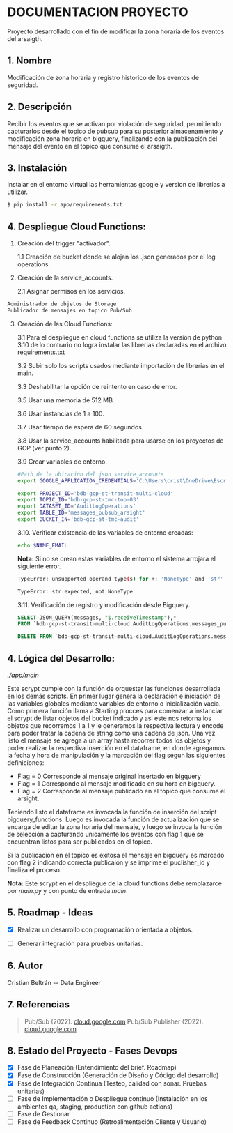 # DOCUMENTACION PROYECTO

Proyecto desarrollado con el fin de modificar la zona horaria de los eventos del arsaigth.

## 1. Nombre

Modificación de zona horaria y registro historico de los eventos de seguridad.

## 2. Descripción

Recibir los eventos que se activan por violación de seguridad, permitiendo capturarlos desde el topico de pubsub para su posterior almacenamiento y modificación zona horaria en bigquery, finalizando con la publicación del mensaje del evento en el topico que consume el arsaigth.

## 3. Instalación

Instalar en el entorno virtual las herramientas google y version de librerias a utilizar.

```bash
$ pip install -r app/requirements.txt
```

## 4. Despliegue Cloud Functions:

1. Creación del trigger "activador".

    1.1 Creación de bucket donde se alojan los .json generados por el log operations.

2. Creación de la service_accounts.

    2.1 Asignar permisos en los servicios.
```txt
Administrador de objetos de Storage
Publicador de mensajes en topico Pub/Sub
```

3. Creación de las Cloud Functions:

    3.1 Para el despliegue en cloud functions se utiliza la versión de python 3.10 de lo contrario no logra instalar las librerias declaradas en el archivo requirements.txt

    3.2 Subir solo los scripts usados mediante importación de librerias en el main.

    3.3 Deshabilitar la opción de reintento en caso de error.

    3.5 Usar una memoria de 512 MB.

    3.6 Usar instancias de 1 a 100.

    3.7 Usar tiempo de espera de 60 segundos.

    3.8 Usar la service_accounts habilitada para usarse en los proyectos de GCP (ver punto 2).

    3.9 Crear variables de entorno.

    ```bash
    #Path de la ubicación del json service_accounts
    export GOOGLE_APPLICATION_CREDENTIALS='C:\Users\crist\OneDrive\Escritorio\Proyectos\BdB\service_accounts\bdb-gcp-st-transit-multi-cloud-2594cebbd43e.json'

    export PROJECT_ID='bdb-gcp-st-transit-multi-cloud'
    export TOPIC_ID='bdb-gcp-st-tmc-top-03'
    export DATASET_ID='AuditLogOperations'
    export TABLE_ID='messages_pubsub_arsight'
    export BUCKET_IN='bdb-gcp-st-tmc-audit'
    ```

    3.10. Verificar existencia de las variables de entorno creadas:

    ```bash
    echo $NAME_EMAIL
    ```

    **Nota:** Si no se crean estas variables de entorno el sistema arrojara el siguiente error.

    ```bash
    TypeError: unsupported operand type(s) for +: 'NoneType' and 'str'

    TypeError: str expected, not NoneType
    ```

    3.11. Verificación de registro y modificación desde Bigquery.
    ```sql
    SELECT JSON_QUERY(messages, "$.receiveTimestamp"),*
    FROM `bdb-gcp-st-transit-multi-cloud.AuditLogOperations.messages_pubsub_arsight`

    DELETE FROM `bdb-gcp-st-transit-multi-cloud.AuditLogOperations.messages_pubsub_arsight` WHERE flag >=0
    ```

## 4. Lógica del Desarrollo:

*./app/main*

Este scrypt cumple con la función de orquestar las funciones desarrollada en los demás scripts.
En primer lugar genera la declaración e iniciación de las variables globales mediante variables de entorno o inicialización vacia. Como primera función llama a Starting procces para comenzar a instanciar el scrypt de listar objetos del bucket indicado y asi este nos retorna los objetos que recorremos 1 a 1 y le generamos la respectiva lectura y encode para poder tratar la cadena de string como una cadena de json. Una vez listo el mensaje se agrega a un array hasta recorrer todos los objetos y poder realizar la respectiva inserción en el dataframe, en donde agregamos la fecha y hora de manipulación y la marcación del flag segun las siguientes definiciones:

* Flag = 0 Corresponde al mensaje original insertado en bigquery
* Flag = 1 Corresponde al mensaje modificado en su hora en bigquery.
* Flag = 2 Corresponde al mensaje publicado en el topico que consume el arsight.

Teniendo listo el dataframe es invocada la función de inserción del script bigquery_functions. Luego es invocada la función de actualización que se encarga de editar la zona horaria del mensaje, y luego se invoca la función de selección a capturando unicamente los eventos con flag 1 que se encuentran listos para ser publicados en el topico.

Si la publicación en el topico es exitosa el mensaje en bigquery es marcado con flag 2 indicando correcta publicaión y se imprime el puclisher_id y finaliza el proceso.

**Nota:** Este scrypt en el despliegue de la cloud functions debe remplazarce por *main.py* y con punto de entrada *main*.

## 5. Roadmap - Ideas
* [x] Realizar un desarrollo con programación orientada a objetos.

* [ ] Generar integración para pruebas unitarias.

## 6. Autor
Cristian Beltrán -- Data Engineer

## 7. Referencias
> Pub/Sub (2022). [cloud.google.com](https://cloud.google.com/pubsub?hl=es-419)
> Pub/Sub Publisher (2022). [cloud.google.com](https://cloud.google.com/pubsub/docs/publisher)

## 8. Estado del Proyecto - Fases Devops
* [x] Fase de Planeación (Entendimiento del brief. Roadmap)
* [x] Fase de Construcción (Generación de Diseño y Código del desarrollo)
* [x] Fase de Integración Continua (Testeo, calidad con sonar. Pruebas unitarias)
* [ ] Fase de Implementación o Despliegue continuo (Instalación en los ambientes qa, staging, production con github actions)
* [ ] Fase de Gestionar
* [ ] Fase de Feedback Continuo (Retroalimentación Cliente y Usuario)